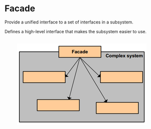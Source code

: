 # Facade
<p>Provide a unified interface to a set of interfaces in a subsystem.</p>
<p>Defines a high-level interface that makes the subsystem easier to use.</p>

<br/>

<div align="center">
  <a><img src="https://github.com/Akorra/HeadFirstDesignPatternsCpp/blob/master/Facade/dia.png"></a><br><br>
</div>
